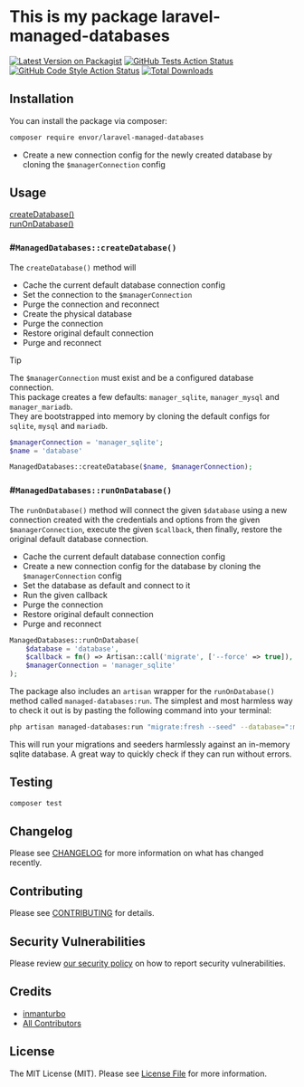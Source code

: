 # This is my package laravel-managed-databases

[![Latest Version on Packagist](https://img.shields.io/packagist/v/envor/laravel-managed-databases.svg?style=flat-square)](https://packagist.org/packages/envor/laravel-managed-databases)
[![GitHub Tests Action Status](https://img.shields.io/github/actions/workflow/status/envor/laravel-managed-databases/run-tests.yml?branch=main&label=tests&style=flat-square)](https://github.com/envor/laravel-managed-databases/actions?query=workflow%3Arun-tests+branch%3Amain)
[![GitHub Code Style Action Status](https://img.shields.io/github/actions/workflow/status/envor/laravel-managed-databases/fix-php-code-style-issues.yml?branch=main&label=code%20style&style=flat-square)](https://github.com/envor/laravel-managed-databases/actions?query=workflow%3A"Fix+PHP+code+style+issues"+branch%3Amain)
[![Total Downloads](https://img.shields.io/packagist/dt/envor/laravel-managed-databases.svg?style=flat-square)](https://packagist.org/packages/envor/laravel-managed-databases)

## Installation

You can install the package via composer:

```bash
composer require envor/laravel-managed-databases
```
- Create a new connection config for the newly created database by cloning the `$managerConnection` config
## Usage

[createDatabase()](#manageddatabasescreatedatabase)    
[runOnDatabase()](#manageddatabasesrunondatabase)

### #`ManagedDatabases::createDatabase()`

The `createDatabase()` method will

- Cache the current default database connection config
- Set the connection to the `$managerConnection`
- Purge the connection and reconnect
- Create the physical database
- Purge the connection
- Restore original default connection
- Purge and reconnect

> [!TIP]
> The `$managerConnection` must exist and be a configured database connection.    
> This package creates a few defaults: `manager_sqlite`, `manager_mysql` and `manager_mariadb`.    
> They are bootstrapped into memory by cloning the default configs for `sqlite`, `mysql` and `mariadb`.

```php
$managerConnection = 'manager_sqlite';
$name = 'database'

ManagedDatabases::createDatabase($name, $managerConnection);
```

### #`ManagedDatabases::runOnDatabase()`

The `runOnDatabase()` method will connect the given `$database` using a new connection created with the credentials and options from the given `$managerConnection`, execute the given `$callback`, then finally, restore the original default database connection.

- Cache the current default database connection config
- Create a new connection config for the database by cloning the `$managerConnection` config
- Set the database as default and connect to it
- Run the given callback
- Purge the connection
- Restore original default connection
- Purge and reconnect

```php
ManagedDatabases::runOnDatabase(
    $database = 'database', 
    $callback = fn() => Artisan::call('migrate', ['--force' => true]), 
    $managerConnection = 'manager_sqlite'
);
```

The package also includes an `artisan` wrapper for the `runOnDatabase()` method called `managed-databases:run`.
The simplest and most harmless way to check it out is by pasting the following command into your terminal:

```bash
php artisan managed-databases:run "migrate:fresh --seed" --database=":memory:" --managerConnection="sqlite"
```

This will run your migrations and seeders harmlessly against an in-memory sqlite database. A great way to quickly check if they can run without errors.

## Testing

```bash
composer test
```

## Changelog

Please see [CHANGELOG](CHANGELOG.md) for more information on what has changed recently.

## Contributing

Please see [CONTRIBUTING](CONTRIBUTING.md) for details.

## Security Vulnerabilities

Please review [our security policy](../../security/policy) on how to report security vulnerabilities.

## Credits

- [inmanturbo](https://github.com/envor)
- [All Contributors](../../contributors)

## License

The MIT License (MIT). Please see [License File](LICENSE.md) for more information.
